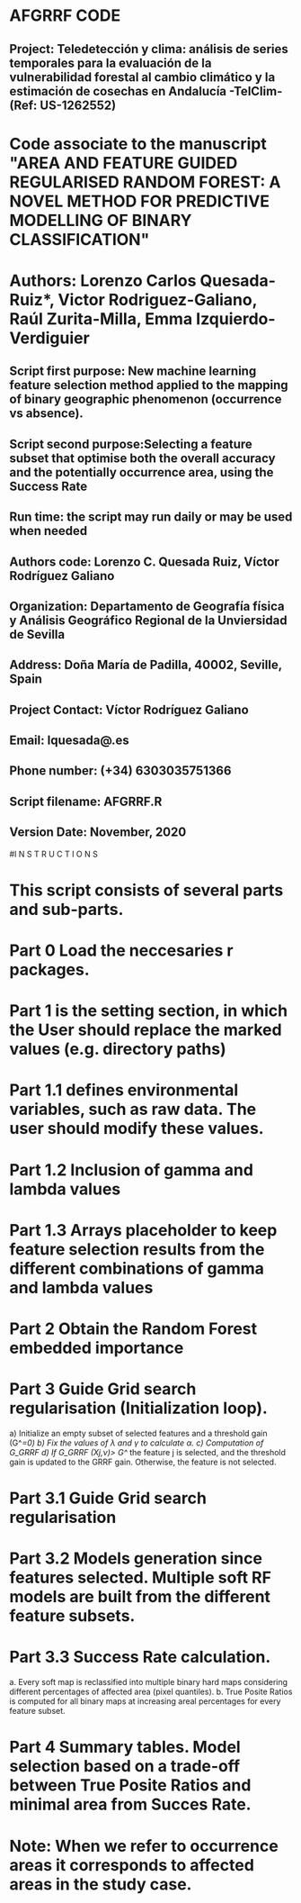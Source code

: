 # AFGRRF CODE

## Project: Teledetección y clima: análisis de series temporales para la evaluación de la vulnerabilidad forestal al cambio climático y la estimación de cosechas en Andalucía -TelClim- (Ref: US-1262552)

# Code associate to the manuscript "AREA AND FEATURE GUIDED REGULARISED RANDOM FOREST: A NOVEL METHOD FOR PREDICTIVE MODELLING OF BINARY CLASSIFICATION"                         
# Authors: Lorenzo Carlos Quesada-Ruiz*, Victor Rodriguez-Galiano, Raúl Zurita-Milla, Emma Izquierdo-Verdiguier                                                                   
## Script first purpose: New machine learning feature selection method applied to the mapping of binary geographic  phenomenon (occurrence vs absence).                         
## Script second purpose:Selecting a feature subset that optimise both the overall accuracy and the potentially occurrence area, using the Success Rate                           
## Run time: the script may run daily  or may be used when needed 
## Authors code: Lorenzo C. Quesada Ruiz, Víctor Rodríguez Galiano 
## Organization: Departamento de Geografía física y Análisis Geográfico Regional de la Unviersidad de Sevilla 
## Address: Doña María de Padilla, 40002, Seville, Spain
## Project Contact: Víctor Rodríguez Galiano
## Email: lquesada@.es
## Phone number: (+34) 6303035751366


## Script filename: AFGRRF.R
## Version Date: November, 2020

#I N S T R U C T I O N S
#
# This script consists of several parts and sub-parts.
#
# Part 0    Load the neccesaries r packages. 
# Part 1    is the setting section, in which the User should replace the marked values (e.g. directory paths)
# Part 1.1  defines environmental variables, such as raw data. The user should modify these values.
# Part 1.2  Inclusion of gamma and lambda values
# Part 1.3  Arrays placeholder to keep feature selection results from the different combinations of gamma and lambda values
# Part 2    Obtain the Random Forest embedded importance
# Part 3    Guide Grid search regularisation (Initialization loop). 	
a) Initialize an empty subset of selected features and a threshold gain (G^*=0)
b) Fix the values of λ and γ to calculate α.
c) 	Computation of G_GRRF
d) If G_GRRF (Xj,ν)> G^*  the feature j is selected, and the threshold gain is updated to the GRRF gain. Otherwise, the feature is not selected.
# Part 3.1  Guide Grid search regularisation
# Part 3.2  Models generation since features selected. Multiple soft RF models are built from the different feature subsets.
# Part 3.3  Success Rate calculation. 
a.	Every soft map is reclassified into multiple binary hard maps considering different percentages of affected area (pixel quantiles).
b.	True Posite Ratios is computed for all binary maps at increasing areal percentages for every feature subset.
# Part 4    Summary tables. Model selection based on a trade-off between True Posite Ratios and minimal area from Succes Rate.

# Note:     When we refer to occurrence areas it corresponds to affected areas in the study case.

